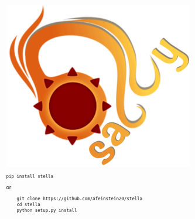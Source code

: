 <p align="center">
  <img width = "500" src="./figures/sally_logo.png"/>
</p>

	pip install stella

or

        git clone https://github.com/afeinstein20/stella
        cd stella
        python setup.py install



